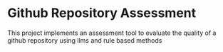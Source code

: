 # Github Repository Assessment 

This project implements an assessment tool to evaluate the quality of a github repository using llms and rule based methods